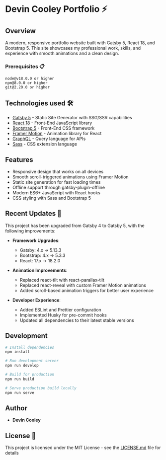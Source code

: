 # Devin Cooley Portfolio ⚡️

## Overview

A modern, responsive portfolio website built with Gatsby 5, React 18, and Bootstrap 5. This site showcases my professional work, skills, and experience with smooth animations and a clean design.

### Prerequisites 📋

```
node@v18.0.0 or higher
npm@8.0.0 or higher
git@2.20.0 or higher
```

## Technologies used 🛠️

- [Gatsby 5](https://www.gatsbyjs.com/) - Static Site Generator with SSG/SSR capabilities
- [React 18](https://reactjs.org/) - Front-End JavaScript library
- [Bootstrap 5](https://getbootstrap.com/) - Front-End CSS framework
- [Framer Motion](https://www.framer.com/motion/) - Animation library for React
- [GraphQL](https://graphql.org/) - Query language for APIs
- [Sass](https://sass-lang.com/) - CSS extension language

## Features

- Responsive design that works on all devices
- Smooth scroll-triggered animations using Framer Motion
- Static site generation for fast loading times
- Offline support through gatsby-plugin-offline
- Modern ES6+ JavaScript with React hooks
- CSS styling with Sass and Bootstrap 5

## Recent Updates 🔄

This project has been upgraded from Gatsby 4 to Gatsby 5, with the following improvements:

- **Framework Upgrades**:

  - Gatsby: 4.x → 5.13.3
  - Bootstrap: 4.x → 5.3.3
  - React: 17.x → 18.2.0

- **Animation Improvements**:

  - Replaced react-tilt with react-parallax-tilt
  - Replaced react-reveal with custom Framer Motion animations
  - Added scroll-based animation triggers for better user experience

- **Developer Experience**:
  - Added ESLint and Prettier configuration
  - Implemented Husky for pre-commit hooks
  - Updated all dependencies to their latest stable versions

## Development

```bash
# Install dependencies
npm install

# Run development server
npm run develop

# Build for production
npm run build

# Serve production build locally
npm run serve
```

## Author

- **Devin Cooley**

## License 📄

This project is licensed under the MIT License - see the [LICENSE.md](LICENSE.md) file for details
